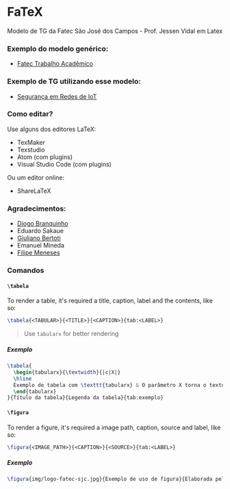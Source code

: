 # FaTeX
Modelo de TG da Fatec São José dos Campos - Prof. Jessen Vidal em Latex


### Exemplo do modelo genérico:
- [Fatec Trabalho Acadêmico](./example/fatec_trabalho_academico.pdf)

### Exemplo de TG utilizando esse modelo:
- [Segurança em Redes de IoT](https://www.dropbox.com/s/2zxeslq247yqsbi/FATEC%20-%20Seguran%C3%A7a%20IOT.zip?dl=0)

### Como editar?

Use alguns dos editores LaTeX:
- TexMaker
- Texstudio
- Atom (com plugins)
- Visual Studio Code (com plugins)

Ou um editor online:
- ShareLaTeX

### Agradecimentos:
- [Diogo Branquinho](https://github.com/diogobranquinho)
- Eduardo Sakaue
- [Giuliano Bertoti](http://giulianobertoti.github.io/)
- Emanuel Mineda
- [Filipe Meneses](https://github.com/filipemeneses)

### Comandos

#### `\tabela`

To render a table, it's required a title, caption, label and the contents, like so:

```latex
\tabela{<TABULAR>}{<TITLE>}{<CAPTION>}{tab:<LABEL>}
```

> Use `tabularx` for better rendering

##### Exemplo

```latex
\tabela{
  \begin{tabularx}{\textwidth}{|c|X|}
  \hline
  Exemplo de tabela com \texttt{tabularx} & O parâmetro X torna o texto justificado. Lorem ipsum dolor sit amet, consectetur adipiscing elit. Etiam faucibus a massa a iaculis. Praesent vel tempor metus, quis faucibus augue. Suspendisse eget tellus non metus volutpat ultrices. Vestibulum finibus laoreet maximus. Orci varius natoque penatibus et magnis dis parturient montes, nascetur ridiculus mus. Donec est purus, volutpat id sapien in, blandit mattis mi. Maecenas accumsan lobortis felis non pharetra. \\ \hline
  \end{tabularx}
}{Título da tabela}{Legenda da tabela}{tab:exemplo}
```

#### `\figura`

To render a figure, it's required a image path, caption, source and label, like so:

```latex
\figura{<IMAGE_PATH>}{<CAPTION>}{<SOURCE>}{tab:<LABEL>}
```

##### Exemplo

```latex
\figura{img/logo-fatec-sjc.jpg}{Exemplo de uso de figura}{Elaborada pelo autor}{fig:logo_fatec_sjc}
```
